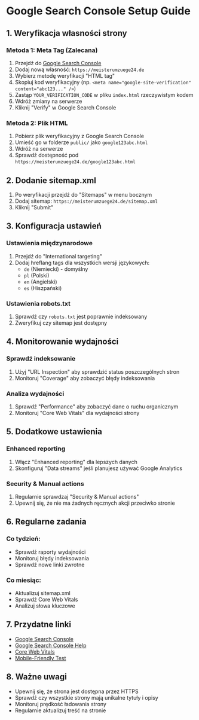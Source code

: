 # Google Search Console Setup Guide

## 1. Weryfikacja własności strony

### Metoda 1: Meta Tag (Zalecana)
1. Przejdź do [Google Search Console](https://search.google.com/search-console)
2. Dodaj nową własność: `https://meisterumzuege24.de`
3. Wybierz metodę weryfikacji "HTML tag"
4. Skopiuj kod weryfikacyjny (np. `<meta name="google-site-verification" content="abc123..." />`)
5. Zastąp `YOUR_VERIFICATION_CODE` w pliku `index.html` rzeczywistym kodem
6. Wdróż zmiany na serwerze
7. Kliknij "Verify" w Google Search Console

### Metoda 2: Plik HTML
1. Pobierz plik weryfikacyjny z Google Search Console
2. Umieść go w folderze `public/` jako `google123abc.html`
3. Wdróż na serwerze
4. Sprawdź dostępność pod `https://meisterumzuege24.de/google123abc.html`

## 2. Dodanie sitemap.xml

1. Po weryfikacji przejdź do "Sitemaps" w menu bocznym
2. Dodaj sitemap: `https://meisterumzuege24.de/sitemap.xml`
3. Kliknij "Submit"

## 3. Konfiguracja ustawień

### Ustawienia międzynarodowe
1. Przejdź do "International targeting"
2. Dodaj hreflang tags dla wszystkich wersji językowych:
   - `de` (Niemiecki) - domyślny
   - `pl` (Polski)
   - `en` (Angielski)
   - `es` (Hiszpański)

### Ustawienia robots.txt
1. Sprawdź czy `robots.txt` jest poprawnie indeksowany
2. Zweryfikuj czy sitemap jest dostępny

## 4. Monitorowanie wydajności

### Sprawdź indeksowanie
1. Użyj "URL Inspection" aby sprawdzić status poszczególnych stron
2. Monitoruj "Coverage" aby zobaczyć błędy indeksowania

### Analiza wydajności
1. Sprawdź "Performance" aby zobaczyć dane o ruchu organicznym
2. Monitoruj "Core Web Vitals" dla wydajności strony

## 5. Dodatkowe ustawienia

### Enhanced reporting
1. Włącz "Enhanced reporting" dla lepszych danych
2. Skonfiguruj "Data streams" jeśli planujesz używać Google Analytics

### Security & Manual actions
1. Regularnie sprawdzaj "Security & Manual actions"
2. Upewnij się, że nie ma żadnych ręcznych akcji przeciwko stronie

## 6. Regularne zadania

### Co tydzień:
- Sprawdź raporty wydajności
- Monitoruj błędy indeksowania
- Sprawdź nowe linki zwrotne

### Co miesiąc:
- Aktualizuj sitemap.xml
- Sprawdź Core Web Vitals
- Analizuj słowa kluczowe

## 7. Przydatne linki

- [Google Search Console](https://search.google.com/search-console)
- [Google Search Console Help](https://support.google.com/webmasters/)
- [Core Web Vitals](https://web.dev/vitals/)
- [Mobile-Friendly Test](https://search.google.com/test/mobile-friendly)

## 8. Ważne uwagi

- Upewnij się, że strona jest dostępna przez HTTPS
- Sprawdź czy wszystkie strony mają unikalne tytuły i opisy
- Monitoruj prędkość ładowania strony
- Regularnie aktualizuj treść na stronie 